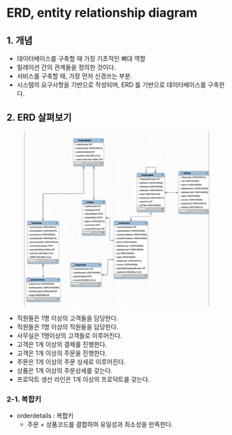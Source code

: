 # ERD, entity relationship diagram

## 1. 개념&#x20;

* 데이터베이스를 구축할 때 가장 기초적인 뼈대 역할
* 릴레이션 간의 관계들을 정의한 것이다.&#x20;
* 서비스를 구축할 때, 가장 먼저 신경쓰는 부분.&#x20;
* 시스템의 요구사항을 기반으로 작성되며, ERD 를 기반으로 데이터베이스를 구축한다.&#x20;

## 2. ERD 살펴보기&#x20;

<figure><img src="../../.gitbook/assets/image (3).png" alt=""><figcaption></figcaption></figure>

* 직원들은 1명 이상의 고객들을 담당한다.&#x20;
* 직원들은 1명 이상의 직원들을 담당한다.&#x20;
* 사무실은 1명이상의 고객들로 이루어진다.&#x20;
* 고객은 1개 이상의 결제를 진행한다. &#x20;
* 고객은 1개 이상의 주문을 진행한다.&#x20;
* 주문은 1개 이상의 주문 상세로 이루어진다.&#x20;
* 상품은 1개 이상의 주문상세를 갖는다.&#x20;
* 프로덕트 생산 라인은 1개 이상의 프로덕트를 갖는다.&#x20;

### 2-1. 복합키&#x20;

* orderdetails : 복합키&#x20;
  * 주문 + 상품코드를 결합하여 유일성과 최소성을 만족한다.&#x20;
